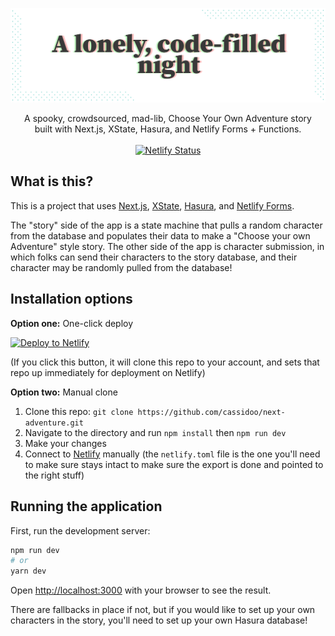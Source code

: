 ![Next Adventure](ghbanner.png)

<p align="center">
  A spooky, crowdsourced, mad-lib, Choose Your Own Adventure story <br/> built with Next.js, XState, Hasura, and Netlify Forms + Functions.
  <br /><br />
  <a href="https://app.netlify.com/sites/next-adventure/deploys"><img src="https://api.netlify.com/api/v1/badges/f15231a7-3768-4634-a80c-f9d52ce062bf/deploy-status" alt="Netlify Status" /></a>
</p>

## What is this?

This is a project that uses [Next.js](https://nextjs.org/), [XState](https://xstate.js.org/), [Hasura](https://hasura.io/), and [Netlify Forms](https://www.netlify.com/products/forms/?utm_source=github&utm_medium=nextadventureforms-cs&utm_campaign=devex).

The "story" side of the app is a state machine that pulls a random character from the database and populates their data to make a "Choose your own Adventure" style story. The other side of the app is character submission, in which folks can send their characters to the story database, and their character may be randomly pulled from the database!

## Installation options

**Option one:** One-click deploy

[![Deploy to Netlify](https://www.netlify.com/img/deploy/button.svg)](https://app.netlify.com/start/deploy?repository=https://github.com/cassidoo/next-adventure&utm_source=github&utm_medium=adventure-cs&utm_campaign=devex)

(If you click this button, it will clone this repo to your account, and sets that repo up immediately for deployment on Netlify)

**Option two:** Manual clone

1. Clone this repo: `git clone https://github.com/cassidoo/next-adventure.git`
2. Navigate to the directory and run `npm install` then `npm run dev`
3. Make your changes
4. Connect to [Netlify](https://url.netlify.com/BJVNu53Pv) manually (the `netlify.toml` file is the one you'll need to make sure stays intact to make sure the export is done and pointed to the right stuff)

## Running the application

First, run the development server:

```bash
npm run dev
# or
yarn dev
```

Open [http://localhost:3000](http://localhost:3000) with your browser to see the result.

There are fallbacks in place if not, but if you would like to set up your own characters in the story, you'll need to set up your own Hasura database!
